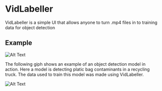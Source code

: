 # VidLabeller

VidLabeller is a simple UI that allows anyone to turn .mp4 files in to training data for object detection

## Example

![Alt Text](./documentation/assets/use-case.gif)

The following giph shows an example of an object detection model in action. Here a model is detecting platic bag contaminants in a recycling truck. The data used to train this model was made using VidLabeller.

![Alt Text](./documentation/assets/model-in-action.gif)
